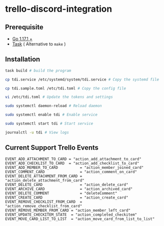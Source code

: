 # trello-discord-integration

## Prerequisite

- [Go 1.17.1 +](https://golang.org/)
- [Task](https://taskfile.dev/#/installation) ( Alternative to `make` )

## Installation
```sh
task build # build the program
```
```sh
cp tdi.service /etc/systemd/system/tdi.service # Copy the systemd file
```
```sh
cp tdi.sample.toml /etc/tdi.toml # Copy the config file
```
```sh
vi /etc/tdi.toml # Update the tokens and settings
```
```sh
sudo systemctl daemon-reload # Reload daemon
```
```sh
sudo systemctl enable tdi # Enable service
```
```sh
sudo systemctl start tdi # Start service
```
```sh
journalctl -u tdi # View logs
```

## Current Support Trello Events
```
EVENT_ADD_ATTACHMENT_TO_CARD = "action_add_attachment_to_card"
EVENT_ADD_CHECKLIST_TO_CARD  = "action_add_checklist_to_card"
EVENT_ADD_MEMBER_TO_CARD          = "action_member_joined_card"
EVENT_COMMENT_CARD                = "action_comment_on_card"
EVENT_DELETE_ATTACHMENT_FROM_CARD = "action_delete_attachment_from_card"
EVENT_DELETE_CARD                 = "action_delete_card"
EVENT_ARCHIVE_CARD                = "action_archived_card"
EVENT_DELETE_COMMENT              = "deleteComment"
EVENT_CREATE_CARD                 = "action_create_card"
EVENT_REMOVE_CHECKLIST_FROM_CARD  = "action_remove_checklist_from_card"
EVENT_REMOVE_MEMBER_FROM_CARD = "action_member_left_card"
EVENT_UPDATE_CHECKITEM_STATE  = "action_completed_checkitem"
EVENT_MOVE_CARD_LIST_TO_LIST  = "action_move_card_from_list_to_list"
```